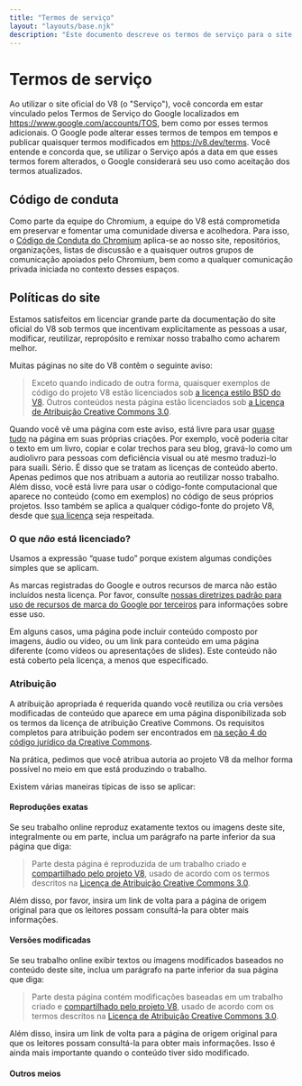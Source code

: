 ```yaml
---
title: "Termos de serviço"
layout: "layouts/base.njk"
description: "Este documento descreve os termos de serviço para o site e projeto do V8."
---
```

# Termos de serviço

Ao utilizar o site oficial do V8 (o "Serviço"), você concorda em estar vinculado pelos Termos de Serviço do Google localizados em https://www.google.com/accounts/TOS, bem como por esses termos adicionais. O Google pode alterar esses termos de tempos em tempos e publicar quaisquer termos modificados em https://v8.dev/terms. Você entende e concorda que, se utilizar o Serviço após a data em que esses termos forem alterados, o Google considerará seu uso como aceitação dos termos atualizados.

## Código de conduta

Como parte da equipe do Chromium, a equipe do V8 está comprometida em preservar e fomentar uma comunidade diversa e acolhedora. Para isso, o [Código de Conduta do Chromium](https://chromium.googlesource.com/chromium/src/+/main/CODE_OF_CONDUCT.md) aplica-se ao nosso site, repositórios, organizações, listas de discussão e a quaisquer outros grupos de comunicação apoiados pelo Chromium, bem como a qualquer comunicação privada iniciada no contexto desses espaços.

## Políticas do site

Estamos satisfeitos em licenciar grande parte da documentação do site oficial do V8 sob termos que incentivam explicitamente as pessoas a usar, modificar, reutilizar, repropósito e remixar nosso trabalho como acharem melhor.

Muitas páginas no site do V8 contêm o seguinte aviso:

> Exceto quando indicado de outra forma, quaisquer exemplos de código do projeto V8 estão licenciados sob [a licença estilo BSD do V8](https://chromium.googlesource.com/v8/v8.git/+/main/LICENSE). Outros conteúdos nesta página estão licenciados sob [a Licença de Atribuição Creative Commons 3.0](https://creativecommons.org/licenses/by/3.0/).

Quando você vê uma página com este aviso, está livre para usar [quase tudo](#restricoes) na página em suas próprias criações. Por exemplo, você poderia citar o texto em um livro, copiar e colar trechos para seu blog, gravá-lo como um audiolivro para pessoas com deficiência visual ou até mesmo traduzi-lo para suaíli. Sério. É disso que se tratam as licenças de conteúdo aberto. Apenas pedimos que nos atribuam a autoria ao reutilizar nosso trabalho.
Além disso, você está livre para usar o código-fonte computacional que aparece no conteúdo (como em exemplos) no código de seus próprios projetos. Isso também se aplica a qualquer código-fonte do projeto V8, desde que [sua licença](https://chromium.googlesource.com/v8/v8.git/+/main/LICENSE) seja respeitada.

### O que _não_ está licenciado?

Usamos a expressão “quase tudo” porque existem algumas condições simples que se aplicam.

As marcas registradas do Google e outros recursos de marca não estão incluídos nesta licença. Por favor, consulte [nossas diretrizes padrão para uso de recursos de marca do Google por terceiros](https://www.google.com/permissions/guidelines.html) para informações sobre esse uso.

Em alguns casos, uma página pode incluir conteúdo composto por imagens, áudio ou vídeo, ou um link para conteúdo em uma página diferente (como vídeos ou apresentações de slides). Este conteúdo não está coberto pela licença, a menos que especificado.

### Atribuição

A atribuição apropriada é requerida quando você reutiliza ou cria versões modificadas de conteúdo que aparece em uma página disponibilizada sob os termos da licença de atribuição Creative Commons. Os requisitos completos para atribuição podem ser encontrados em [na seção 4 do código jurídico da Creative Commons](https://creativecommons.org/licenses/by/3.0/legalcode).

Na prática, pedimos que você atribua autoria ao projeto V8 da melhor forma possível no meio em que está produzindo o trabalho.

Existem várias maneiras típicas de isso se aplicar:

#### Reproduções exatas

Se seu trabalho online reproduz exatamente textos ou imagens deste site, integralmente ou em parte, inclua um parágrafo na parte inferior da sua página que diga:

> Parte desta página é reproduzida de um trabalho criado e [compartilhado pelo projeto V8](/terms#site-policies), usado de acordo com os termos descritos na [Licença de Atribuição Creative Commons 3.0](https://creativecommons.org/licenses/by/3.0/).

Além disso, por favor, insira um link de volta para a página de origem original para que os leitores possam consultá-la para obter mais informações.

#### Versões modificadas

Se seu trabalho online exibir textos ou imagens modificados baseados no conteúdo deste site, inclua um parágrafo na parte inferior da sua página que diga:

> Parte desta página contém modificações baseadas em um trabalho criado e [compartilhado pelo projeto V8](/terms#site-policies), usado de acordo com os termos descritos na [Licença de Atribuição Creative Commons 3.0](https://creativecommons.org/licenses/by/3.0/).

Além disso, insira um link de volta para a página de origem original para que os leitores possam consultá-la para obter mais informações. Isso é ainda mais importante quando o conteúdo tiver sido modificado.

#### Outros meios
